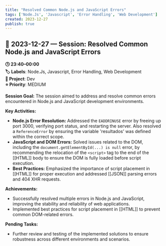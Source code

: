 ```yaml
---
title: "Resolved Common Node.js and JavaScript Errors"
tags: ['Node.Js', 'Javascript', 'Error Handling', 'Web Development']
created: 2023-12-27
publish: true
---
```


## 📅 2023-12-27 — Session: Resolved Common Node.js and JavaScript Errors

**🕒 23:40–00:00**  
**🏷️ Labels**: Node.Js, Javascript, Error Handling, Web Development  
**📂 Project**: Dev  
**⭐ Priority**: MEDIUM  


**Session Goal:**
The session aimed to address and resolve common errors encountered in Node.js and JavaScript development environments.

**Key Activities:**
- **Node.js Error Resolution:** Addressed the `EADDRINUSE` error by freeing up port 3000, verifying port status, and restarting the server. Also resolved a `ReferenceError` by ensuring the variable 'resultados' was defined within the correct scope.
- **JavaScript and DOM Errors:** Solved issues related to the DOM, including the `document.getElementById(...) is null` error, by recommending the relocation of the `<script>` tag to the end of the [[HTML]] body to ensure the DOM is fully loaded before script execution.
- **Best Practices:** Emphasized the importance of script placement in [[HTML]] for proper execution and addressed [[JSON]] parsing errors and 404 XHR requests.

**Achievements:**
- Successfully resolved multiple errors in Node.js and JavaScript, improving the stability and reliability of web applications.
- Implemented best practices for script placement in [[HTML]] to prevent common DOM-related errors.

**Pending Tasks:**
- Further review and testing of the implemented solutions to ensure robustness across different environments and scenarios.
